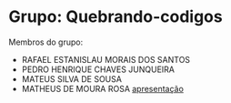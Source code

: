 # Grupo: Quebrando-codigos

Membros do grupo:
- RAFAEL ESTANISLAU MORAIS DOS SANTOS
- PEDRO HENRIQUE CHAVES JUNQUEIRA
- MATEUS SILVA DE SOUSA
- MATHEUS DE MOURA ROSA
[apresentação](https://docs.google.com/presentation/d/1yDCElFFciZCrohRmPmUu9gqVyA4_vXrUCASr1xasUu4/edit#slide=id.p8)
